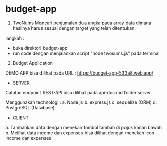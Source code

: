 # budget-app

1. TwoNums
Mencari penjumalan dua angka pada array data dimana hasilnya harus sesuai dengan target yang telah ditentukan.

langkah :
- buka direktori budget-app
- run code dengan menjalankan script "node twosums.js" pada terminal

2. Budget Application

DEMO APP bisa dilihat pada URL : https://budget-app-533a8.web.app/

- SERVER

Catatan endpoint REST-API bisa dilihat pada api-doc.md folder server

Menggunakan technologi :
a. Node.js
b. express.js
c. sequelize (ORM)
d. PostgreSQL (Database)

- CLIENT

a. Tambahkan data dengan menekan tombol tambah di pojok kanan bawah
b. Melihat data income dan expenses bisa dilihat dengan menekan icon income dan expenses
